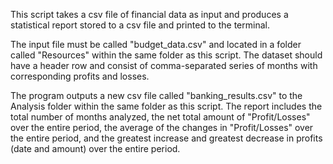 This script takes a csv file of financial data as input and produces
a statistical report stored to a csv file and printed to the terminal.

The input file must be called "budget_data.csv" and located in a folder
called "Resources" within the same folder as this script. The dataset 
should have a header row and consist of comma-separated series of months
with corresponding profits and losses.

The program outputs a new csv file called "banking_results.csv" to the
Analysis folder within the same folder as this script. The report includes
the total number of months analyzed, the net total amount of "Profit/Losses"
over the entire period, the average of the changes in "Profit/Losses" over
the entire period, and the greatest increase and greatest decrease in profits
(date and amount) over the entire period.
